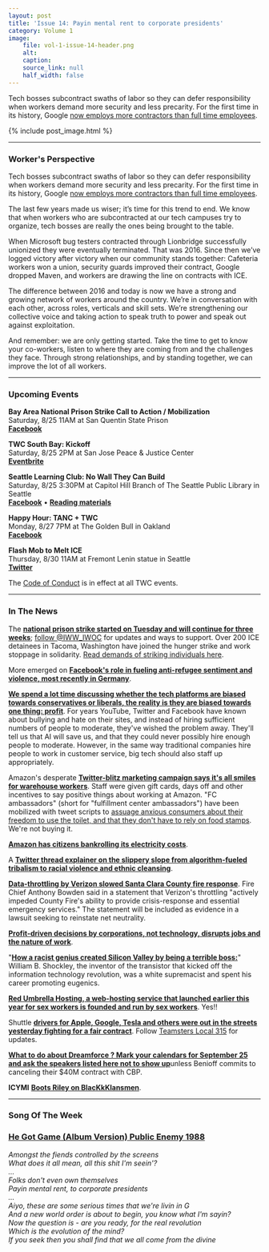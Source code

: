 ```yaml
---
layout: post
title: 'Issue 14: Payin mental rent to corporate presidents'
category: Volume 1
image:
    file: vol-1-issue-14-header.png
    alt: 
    caption: 
    source_link: null
    half_width: false
---
```


<!-- Content imported from: https://eepurl.com/dE0gub -->

Tech bosses subcontract swaths of labor so they can defer responsibility when workers demand more security and less precarity. For the first time in its&nbsp;history, Google&nbsp;[now employs more contractors than full time employees](https://www.bloomberg.com/news/articles/2018-08-23/microsoft-bug-testers-unionized-then-they-were-dismissed).

<!--excerpt-->

{% include post_image.html %}

***

### Worker's Perspective

Tech bosses subcontract swaths of labor so they can defer responsibility when workers demand more security and less precarity. For the first time in its&nbsp;history, Google&nbsp;[now employs more contractors than full time employees](https://www.bloomberg.com/news/articles/2018-08-23/microsoft-bug-testers-unionized-then-they-were-dismissed).  
  
The last few years&nbsp;made us wiser; it’s time for this trend to end. We know that when workers who are subcontracted at our tech campuses try to organize, tech bosses are really the ones being brought to the table.  
  
When Microsoft bug testers contracted through Lionbridge successfully unionized they were eventually terminated. That was 2016. Since then we’ve logged victory after victory when our community stands together: Cafeteria workers won a union, security guards improved their contract, Google dropped Maven, and workers are drawing the line on contracts with ICE.  
  
The difference between 2016 and today is now we have a strong and growing network of workers around the country. We’re in conversation with each other, across roles, verticals and skill sets. We’re strengthening our collective voice and taking action to speak truth to power and speak out against exploitation.  
  
And remember: we are only getting started. Take the time to get to know your co-workers, listen to where they are coming from and the challenges they face. Through strong relationships, and by standing together, we can improve the lot of all workers.

***

###  Upcoming Events

**Bay Area National Prison Strike Call to Action / Mobilization**  
Saturday, 8/25 11AM at San Quentin State Prison  
[**Facebook**](https://www.facebook.com/events/258431498319593/)  
  
**TWC South Bay: Kickoff**  
Saturday, 8/25 2PM at San Jose Peace & Justice Center  
[**Eventbrite**](https://www.eventbrite.com/e/twc-south-bay-tickets-49413892282)  
  
**Seattle Learning Club: No Wall They Can Build**  
Saturday, 8/25 3:30PM at Capitol Hill Branch of The Seattle Public Library in Seattle  
[**Facebook**](https://www.facebook.com/events/674857036220181/) • [**Reading materials**](https://l.facebook.com/l.php?u=https%3A%2F%2Fsites.google.com%2Fview%2Ftech-workers-coalition%2Ftopics%2Fno-wall-they-can-build&h=AT3DinMrRt9C2n8U1sDCBNSN75DNyPzjfTiOzPbfAx9aW2oIOOgag1cWyV5qOsiN0oXYpqLox7lSy7S0IRkIfsZ-n90xxvJth5Yhix1yB0UwCbPSAfqW7N-tVY7YFwVDAF_rEXY)  
  
**Happy Hour: TANC + TWC**  
Monday, 8/27 7PM at The Golden Bull in Oakland  
[**Facebook**](https://www.facebook.com/events/2121925224715700/)  
  
**Flash Mob to Melt ICE**  
Thursday, 8/30 11AM at Fremont Lenin statue in Seattle  
[**Twitter**](https://twitter.com/MobToMeltICE/status/1032424867151269888)

The [Code of Conduct](https://techworkerscoalition.org/community-guide/) is in effect at all TWC events.

***

###  In The News

The [**national prison strike started on Tuesday and will continue for three weeks**](https://www.motherjones.com/crime-justice/2018/08/prison-strike-inmate-labor-organizers/); [follow @IWW\_IWOC](https://twitter.com/IWW_IWOC) for updates and ways to support. Over 200 ICE detainees in Tacoma, Washington have joined the hunger strike and work stoppage in solidarity. [Read demands of striking individuals here](https://www.dropbox.com/s/r5cr546jlscgkhj/Prison%20Strike.pdf?dl=0).  
  
More emerged on [**Facebook's role in fueling anti-refugee sentiment and violence, most recently in Germany**](https://www.nytimes.com/2018/08/21/world/europe/facebook-refugee-attacks-germany.html?login=smartlock&auth=login-smartlock).  
  
[**We spend a lot time discussing whether the tech platforms are biased towards conservatives or liberals, the reality is they are biased towards one thing: profit**](https://slate.com/technology/2018/08/twitter-facebook-alex-jones-bias.html). For years YouTube, Twitter and Facebook have known about bullying and hate on their sites, and instead of hiring sufficient numbers of people to moderate, they've wished the problem away. They'll tell us that AI will save us, and that they could never possibly hire enough people to moderate. However, in the same way traditional companies hire people to work in customer service, big tech should also staff up appropriately.  
  
Amazon's desperate&nbsp;[**Twitter-blitz marketing campaign says it's all smiles for warehouse workers**](https://techcrunch.com/2018/08/23/what-is-this-weird-twitter-army-of-amazon-drones-cheerfully-defending-warehouse-work/).&nbsp;Staff were given gift cards, days off and other incentives to say positive things about working at Amazon. "FC ambassadors" (short for "fulfillment center ambassadors") have been mobilized with tweet scripts to [assuage anxious consumers about their freedom to use the toilet, and that they don't have to rely on food stamps](https://www.theguardian.com/technology/2018/aug/23/amazon-fc-ambassadors-twitter-working-conditions). We're not buying it.  
  
[**Amazon has citizens bankrolling its electricity costs**](https://www.bloomberg.com/news/articles/2018-08-20/amazon-isn-t-paying-its-electric-bills-you-might-be).  
  
A [**Twitter thread explainer on the slippery slope from algorithm-fueled tribalism to racial violence and ethnic cleansing**](https://twitter.com/MobilisationLab/status/1032723129322201088).  
  
[**Data-throttling by Verizon slowed Santa Clara County fire response**](https://arstechnica.com/tech-policy/2018/08/verizon-throttled-fire-departments-unlimited-data-during-calif-wildfire/). Fire Chief Anthony Bowden said in a statement that Verizon's throttling "actively impeded County Fire's ability to provide crisis-response and essential emergency services." The statement will be included as evidence in a lawsuit seeking to reinstate net neutrality.  
  
[**Profit-driven decisions by corporations, not technology, disrupts jobs and the nature of work**](https://www.nytimes.com/2018/08/18/opinion/technology/technology-gig-economy.html).  
  
"[**How a racist genius created Silicon Valley by being a terrible boss:**](https://www.sfgate.com/technology/article/Silicon-Valley-Shockley-racist-semiconductor-lab-13164228.php)" William B. Shockley, the inventor of the transistor that kicked off the information technology revolution, was a white supremacist and spent his career promoting eugenics.  
  
[**Red Umbrella Hosting, a web-hosting service that launched earlier this year for sex workers is founded and run by sex workers**](https://www.thenation.com/article/the-webhosting-service-for-sex-workers-by-sex-workers-against-sesta-fosta/). Yes!!  
  
Shuttle [**drivers for Apple, Google, Tesla and others were out in the streets yesterday fighting for a fair contract**](https://twitter.com/local_315/status/1032671038314668033). Follow [Teamsters Local 315](https://twitter.com/local_315) for updates.  
  
[**What to do about Dreamforce ? Mark your calendars for September 25 and ask the speakers listed here not to show up**](https://www.mercurynews.com/2018/08/20/protesting-dreamforce-salesforce-faces-renewed-pressure-over-contract-with-border-patrol/)unless Benioff commits to canceling their $40M contract with CBP.  
  
**ICYMI** [**Boots Riley on BlacKkKlansmen**](https://twitter.com/BootsRiley/status/1030575674447212544).

***

### Song Of The Week

### [**He Got Game (Album Version) Public Enemy&nbsp;1988**](https://genius.com/Public-enemy-he-got-game-album-version-lyrics)
  
_Amongst the fiends controlled by the screens_<br/>
_What does it all mean, all this shit I'm seein'?_<br/>
_..._<br/>
_Folks don't even own themselves_<br/>
_Payin mental rent, to corporate presidents_<br/>
_..._<br/>
_Aiyo, these are some serious times that we're livin in G_<br/>
_And a new world order is about to begin, you know what I'm sayin?_<br/>
_Now the question is - are you ready, for the real revolution_<br/>
_Which is the evolution of the mind?_<br/>
_If you seek then you shall find that we all come from the divine_
